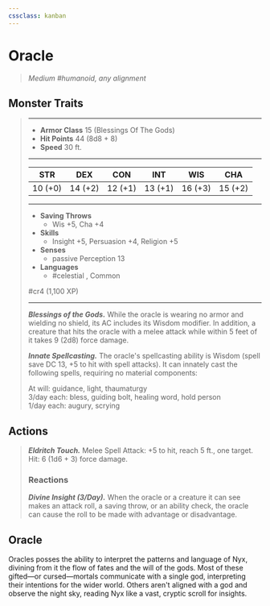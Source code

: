 ```yaml
---
cssclass: kanban
---
```


# Oracle
>*Medium #humanoid, any alignment*
## Monster Traits
>___
>- **Armor Class** 15 (Blessings Of The Gods)
>- **Hit Points** 44 (8d8 + 8)
>- **Speed** 30 ft.
>___
>|STR|DEX|CON|INT|WIS|CHA|
>|:---:|:---:|:---:|:---:|:---:|:---:|
>|10 (+0)|14 (+2)|12 (+1)|13 (+1)|16 (+3)|15 (+2)|
>___
>- **Saving Throws**
>	 - Wis +5, Cha +4
>- **Skills**
>	 - Insight +5, Persuasion +4, Religion +5
>- **Senses**
>	 - passive Perception 13
>- **Languages**
>	 - #celestial , Common
>
> #cr4 (1,100 XP)
>___
>***Blessings of the Gods.*** While the oracle is wearing no armor and wielding no shield, its AC includes its Wisdom modifier. In addition, a creature that hits the oracle with a melee attack while within 5 feet of it takes 9 (2d8) force damage.  
>
>***Innate Spellcasting.*** The oracle's spellcasting ability is Wisdom (spell save DC 13, +5 to hit with spell attacks). It can innately cast the following spells, requiring no material components:  
>
>At will: guidance, light, thaumaturgy  
>3/day each: bless, guiding bolt, healing word, hold person  
>1/day each: augury, scrying  
>
## Actions
>***Eldritch Touch.*** Melee Spell Attack: +5 to hit, reach 5 ft., one target. Hit: 6 (1d6 + 3) force damage.  
>
>### Reactions
>***Divine Insight (3/Day).*** When the oracle or a creature it can see makes an attack roll, a saving throw, or an ability check, the oracle can cause the roll to be made with advantage or disadvantage.
## Oracle
Oracles posses the ability to interpret the patterns and language of Nyx, divining from it the flow of fates and the will of the gods. Most of these gifted—or cursed—mortals communicate with a single god, interpreting their intentions for the wider world. Others aren't aligned with a god and observe the night sky, reading Nyx like a vast, cryptic scroll for insights.